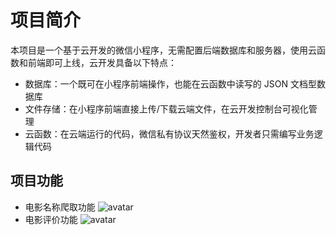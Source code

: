 # 项目简介

本项目是一个基于云开发的微信小程序，无需配置后端数据库和服务器，使用云函数和前端即可上线，云开发具备以下特点：

- 数据库：一个既可在小程序前端操作，也能在云函数中读写的 JSON 文档型数据库
- 文件存储：在小程序前端直接上传/下载云端文件，在云开发控制台可视化管理
- 云函数：在云端运行的代码，微信私有协议天然鉴权，开发者只需编写业务逻辑代码

## 项目功能

- 电影名称爬取功能
![avatar](G:\pic/1.png)
- 电影评价功能
![avatar](G:\pic/2.png)